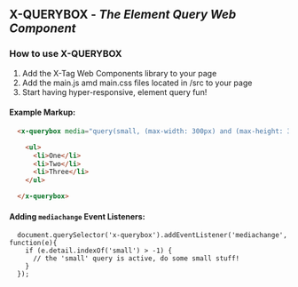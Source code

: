 ## X-QUERYBOX - *The Element Query Web Component*

### How to use X-QUERYBOX

1. Add the X-Tag Web Components library to your page
2. Add the main.js amd main.css files located in /src to your page 
3. Start having hyper-responsive, element query fun!

#### Example Markup:

```HTML
  <x-querybox media="query(small, (max-width: 300px) and (max-height: 300px))">

    <ul>
      <li>One</li>
      <li>Two</li>
      <li>Three</li>
    </ul>

  </x-querybox>
```

#### Adding `mediachange` Event Listeners:

```JS
  document.querySelector('x-querybox').addEventListener('mediachange', function(e){
    if (e.detail.indexOf('small') > -1) {
      // the 'small' query is active, do some small stuff!
    }
  });
```